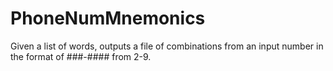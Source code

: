 # PhoneNumMnemonics
 Given a list of words, outputs a file of combinations from an input number in the format of ###-#### from 2-9.
